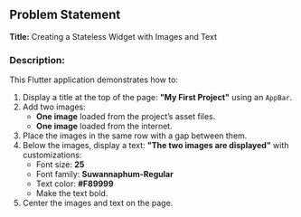 ## Problem Statement
**Title:** Creating a Stateless Widget with Images and Text

### Description:
This Flutter application demonstrates how to:
1. Display a title at the top of the page: **"My First Project"** using an `AppBar`.
2. Add two images:
   - **One image** loaded from the project’s asset files.
   - **One image** loaded from the internet.
3. Place the images in the same row with a gap between them.
4. Below the images, display a text: **"The two images are displayed"** with customizations:
   - Font size: **25**
   - Font family: **Suwannaphum-Regular**
   - Text color: **#F89999** 
   - Make the text bold.
5. Center the images and text on the page.



